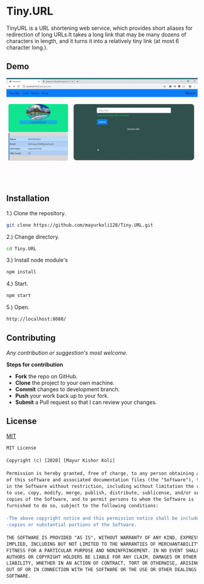 # Tiny.URL
TinyURL is a URL shortening web service, which provides short aliases for redirection of long URLs.It takes a long link that may be many dozens of characters in length, and it turns it into a relatively tiny link (at most 6 character long.).
## Demo
![hippo](https://raw.githubusercontent.com/mayurkoli128/Tiny.URL/master/demo/ezgif.com-optimize.gif)


## Installation

1.) Clone the repository.
```bash
git clone https://github.com/mayurkoli128/Tiny.URL.git
```

2.) Change directory.
```bash
cd Tiny.URL
```

3.) Install node module's
```bash
npm install
```

4.) Start.
```bash
npm start
```
5.) Open.
```bash
http://localhost:8080/
```

## Contributing
*Any contribution or suggestion's most welcome.* 

**Steps for contribution**

  * **Fork** the repo on GitHub.
  * **Clone** the project to your own machine.
  * **Commit** changes to development branch.
  * **Push** your work back up to your fork.
  * **Submit** a Pull request so that I can review your changes.


## License
[MIT](https://choosealicense.com/licenses/mit/)

```diff
MIT License

Copyright (c) [2020] [Mayur Kishor Koli]

Permission is hereby granted, free of charge, to any person obtaining a copy
of this software and associated documentation files (the "Software"), to deal
in the Software without restriction, including without limitation the rights
to use, copy, modify, merge, publish, distribute, sublicense, and/or sell
copies of the Software, and to permit persons to whom the Software is
furnished to do so, subject to the following conditions:

-The above copyright notice and this permission notice shall be included in all 
-copies or substantial portions of the Software.

THE SOFTWARE IS PROVIDED "AS IS", WITHOUT WARRANTY OF ANY KIND, EXPRESS OR
IMPLIED, INCLUDING BUT NOT LIMITED TO THE WARRANTIES OF MERCHANTABILITY,
FITNESS FOR A PARTICULAR PURPOSE AND NONINFRINGEMENT. IN NO EVENT SHALL THE
AUTHORS OR COPYRIGHT HOLDERS BE LIABLE FOR ANY CLAIM, DAMAGES OR OTHER
LIABILITY, WHETHER IN AN ACTION OF CONTRACT, TORT OR OTHERWISE, ARISING FROM,
OUT OF OR IN CONNECTION WITH THE SOFTWARE OR THE USE OR OTHER DEALINGS IN THE
SOFTWARE.
```

